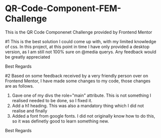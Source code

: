 # QR-Code-Component-FEM-Challenge
This is the QR Code Componenet Challenge provided by Frontend Mentor

#1
This is the best solution I could come up with, with my limited knowledge of css. In this project, at this point in time I have only provided
a desktop version, as I am still not 100% sure on @media querys. Any feedback would be greatly appreciated

Best Regards

#2
Based on some feedback received by a very friendly person over on Frontend Mentor, I have made some changes to my code, those changes are as follows.

1) Gave one of my divs the role="main" attribute.
  This is not something I realised needed to be done, so I fixed it.
2) Add a h1 heading.
  This was also a mandatory thing which I did not realise
and finally
3) Added a font from google fonts.
I did not originally know how to do this, so it was definetly good to learn something new.

Best Regards
